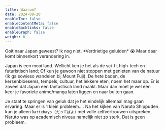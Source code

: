 ```yaml
---
title: Waarom?
date: 2024-08-20
enableToc: false
enableContentMeta: false
enableBacklinks: false
enableGraph: false
weight: 0
---
```

Ooit naar Japan geweest? Ik nog niet. \*Verdrietige geluiden\* 😭 Maar daar komt binnenkort verandering in.

Japan is een mooi land. Wellicht ken je het als de sci-fi, high-tech en futuristisch land; Of kun je gewoon niet stoppen met genieten van de natuur (Ik ga sowieso wandelen bij Mount Fuji). De hete baden, de kersenbloesems, tempels, cultuur, het lekkere eten, noem het maar op. Er is zoveel dat Japan een fantastisch land maakt. Maar dan moet je wel een keer je favoriete anime/manga laten liggen en naar buiten gaan.

Je staat te springen van geluk dat je het eindelijk allemaal mag gaan ervaring. Maar er is 1 klein probleem.... Na het kijken van Naruto Shippuden kun je alleen `Dattebayo (だってばよ)` met volle zelfvertrouwen uitspreken. Naruto was op academisch niveau namelijk niet zo sterk. Dat is geen probleem.